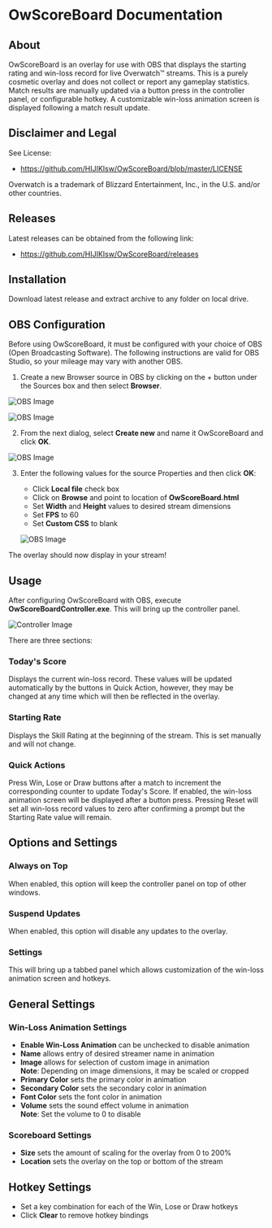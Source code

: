 # OwScoreBoard Documentation

## About

OwScoreBoard is an overlay for use with OBS that displays the starting rating and win-loss record for live Overwatch™ streams.  This is a purely cosmetic overlay and does not collect or report any gameplay statistics.
Match results are manually updated via a button press in the controller panel, or configurable hotkey.  A customizable win-loss animation screen is displayed following a match result update.

## Disclaimer and Legal

See License:

- https://github.com/HIJIKIsw/OwScoreBoard/blob/master/LICENSE

Overwatch is a trademark of Blizzard Entertainment, Inc., in the U.S. and/or other countries.

## Releases

Latest releases can be obtained from the following link:

- https://github.com/HIJIKIsw/OwScoreBoard/releases

## Installation

Download latest release and extract archive to any folder on local drive.

## OBS Configuration

Before using OwScoreBoard, it must be configured with your choice of OBS (Open Broadcasting Software).  The following instructions are valid for OBS Studio, so your mileage may vary with another OBS.

1. Create a new Browser source in OBS by clicking on the + button under the Sources box and then select **Browser**.

![OBS Image](./Help/OBS_Image1_en.png)

![OBS Image](./Help/OBS_Image2_en.png)

2. From the next dialog, select **Create new** and name it OwScoreBoard and click **OK**.

![OBS Image](./Help/OBS_Image3_en.png)

3. Enter the following values for the source Properties and then click **OK**:

	- Click **Local file** check box
	- Click on **Browse** and point to location of **OwScoreBoard.html**
	- Set **Width** and **Height** values to desired stream dimensions
	- Set **FPS** to 60
	- Set **Custom CSS** to blank
	
	![OBS Image](./Help/OBS_Image4_en.png)

The overlay should now display in your stream!

## Usage

After configuring OwScoreBoard with OBS, execute **OwScoreBoardController.exe**.  This will bring up the controller panel.

![Controller Image](./Help/Controller_Image_en.png)

There are three sections:

### Today's Score

Displays the current win-loss record.  These values will be updated automatically by the buttons in Quick Action, however, they may be changed at any time which will then be reflected in the overlay.

### Starting Rate

Displays the Skill Rating at the beginning of the stream.  This is set manually and will not change.

### Quick Actions

Press Win, Lose or Draw buttons after a match to increment the corresponding counter to update Today's Score.  If enabled, the win-loss animation screen will be displayed after a button press.  Pressing Reset will set all win-loss record values to zero after confirming a prompt but the Starting Rate value will remain.

## Options and Settings

### Always on Top
When enabled, this option will keep the controller panel on top of other windows.

### Suspend Updates
When enabled, this option will disable any updates to the overlay.

### Settings
This will bring up a tabbed panel which allows customization of the win-loss animation screen and hotkeys.

## General Settings

### Win-Loss Animation Settings

- **Enable Win-Loss Animation** can be unchecked to disable animation
- **Name** allows entry of desired streamer name in animation
- **Image** allows for selection of custom image in animation  
  **Note**:  Depending on image dimensions, it may be scaled or cropped
- **Primary Color** sets the primary color in animation
- **Secondary Color** sets the secondary color in animation
- **Font Color** sets the font color in animation
- **Volume** sets the sound effect volume in animation  
  **Note**:  Set the volume to 0 to disable

### Scoreboard Settings

- **Size** sets the amount of scaling for the overlay from 0 to 200%
- **Location** sets the overlay on the top or bottom of the stream

## Hotkey Settings

- Set a key combination for each of the Win, Lose or Draw hotkeys
- Click **Clear** to remove hotkey bindings
